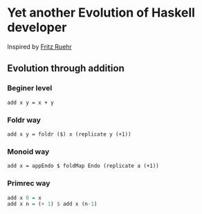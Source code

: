 # Yet another Evolution of Haskell developer
Inspired by [Fritz Ruehr](https://willamette.edu/~fruehr/haskell/evolution.html)

## Evolution through addition

### Beginer level
`add x y = x + y`

### Foldr way
`add x y = foldr ($) x (replicate y (+1))`

### Monoid way
`add x = appEndo $ foldMap Endo (replicate a (+1))`

### Primrec way
```Haskell
add x 0 = x
add x n = (+ 1) $ add x (n-1)
```

